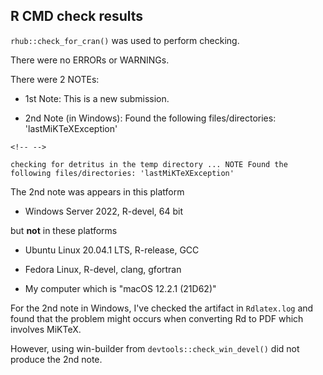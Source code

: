 ## R CMD check results

`rhub::check_for_cran()` was used to perform checking.

There were no ERRORs or WARNINGs.

There were 2 NOTEs:

-   1st Note: This is a new submission.

-   2nd Note (in Windows): Found the following files/directories: 'lastMiKTeXException'

```{=html}
<!-- -->
```
    checking for detritus in the temp directory ... NOTE Found the following files/directories: 'lastMiKTeXException'

The 2nd note was appears in this platform

-   Windows Server 2022, R-devel, 64 bit

but **not** in these platforms

-   Ubuntu Linux 20.04.1 LTS, R-release, GCC

-   Fedora Linux, R-devel, clang, gfortran

-   My computer which is "macOS 12.2.1 (21D62)"

For the 2nd note in Windows, I've checked the artifact in `Rdlatex.log` and found that the problem might occurs when converting Rd to PDF which involves MiKTeX.

However, using win-builder from `devtools::check_win_devel()` did not produce the 2nd note.
